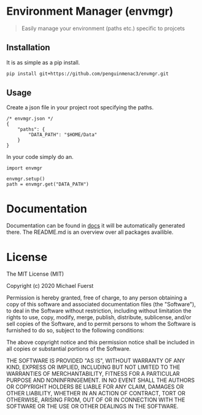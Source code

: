 # Environment Manager (envmgr)

> Easily manage your environment (paths etc.) specific to projcets

## Installation

It is as simple as a pip install.

```bash
pip install git+https://github.com/penguinmenac3/envmgr.git
```

## Usage

Create a json file in your project root specifying the paths.

```jsonc
/* envmgr.json */
{
    "paths": {
        "DATA_PATH": "$HOME/Data"
    }
}
```

In your code simply do an.

```
import envmgr

envmgr.setup()
path = envmgr.get("DATA_PATH")
```

# Documentation

Documentation can be found in [docs](docs/README.md) it will be automatically generated there. The README.md is an overview over all packages availible.


# License

The MIT License (MIT)

Copyright (c) 2020 Michael Fuerst

Permission is hereby granted, free of charge, to any person obtaining a copy
of this software and associated documentation files (the "Software"), to deal
in the Software without restriction, including without limitation the rights
to use, copy, modify, merge, publish, distribute, sublicense, and/or sell
copies of the Software, and to permit persons to whom the Software is
furnished to do so, subject to the following conditions:

The above copyright notice and this permission notice shall be included in all
copies or substantial portions of the Software.

THE SOFTWARE IS PROVIDED "AS IS", WITHOUT WARRANTY OF ANY KIND, EXPRESS OR
IMPLIED, INCLUDING BUT NOT LIMITED TO THE WARRANTIES OF MERCHANTABILITY,
FITNESS FOR A PARTICULAR PURPOSE AND NONINFRINGEMENT. IN NO EVENT SHALL THE
AUTHORS OR COPYRIGHT HOLDERS BE LIABLE FOR ANY CLAIM, DAMAGES OR OTHER
LIABILITY, WHETHER IN AN ACTION OF CONTRACT, TORT OR OTHERWISE, ARISING FROM,
OUT OF OR IN CONNECTION WITH THE SOFTWARE OR THE USE OR OTHER DEALINGS IN THE
SOFTWARE.
